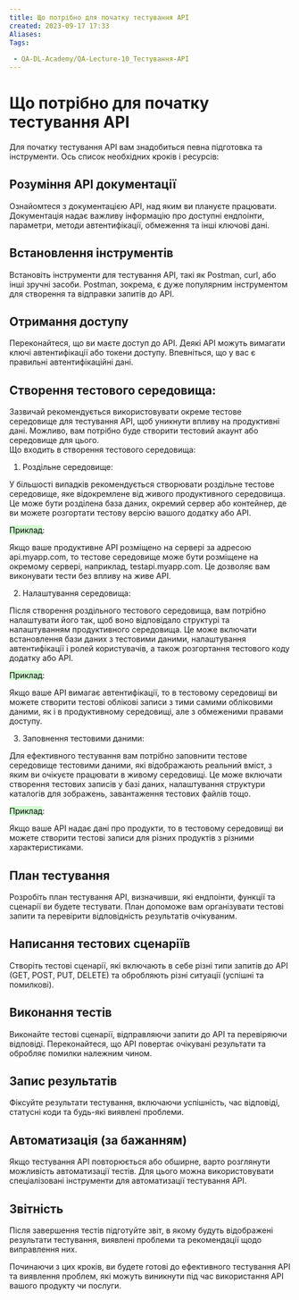 ```yaml
---
title: Що потрібно для початку тестування API
created: 2023-09-17 17:33
Aliases:
Tags: 
 
 - QA-DL-Academy/QA-Lecture-10_Тестування-АPІ
---
```

# Що потрібно для початку тестування API

Для початку тестування API вам знадобиться певна підготовка та інструменти. Ось список необхідних кроків і ресурсів:

## Розуміння API документації

Ознайомтеся з документацією API, над яким ви плануєте працювати. Документація надає важливу інформацію про доступні ендпоінти, параметри, методи автентифікації, обмеження та інші ключові дані.

## Встановлення інструментів

Встановіть інструменти для тестування API, такі як Postman, curl, або інші зручні засоби. Postman, зокрема, є дуже популярним інструментом для створення та відправки запитів до API.

## Отримання доступу

Переконайтеся, що ви маєте доступ до API. Деякі API можуть вимагати ключі автентифікації або токени доступу. Впевніться, що у вас є правильні автентифікаційні дані.

## Створення тестового середовища:

Зазвичай рекомендується використовувати окреме тестове середовище для тестування API, щоб уникнути впливу на продуктивні дані. Можливо, вам потрібно буде створити тестовий акаунт або середовище для цього.  
Що входить в створення тестового середовища:

1. Роздільне середовище:

У більшості випадків рекомендується створювати роздільне тестове середовище, яке відокремлене від живого продуктивного середовища. Це може бути розділена база даних, окремий сервер або контейнер, де ви можете розгортати тестову версію вашого додатку або API.

<mark style="background: #BBFABBA6;">Приклад</mark>:

Якщо ваше продуктивне API розміщено на сервері за адресою api.myapp.com, то тестове середовище може бути розміщене на окремому сервері, наприклад, testapi.myapp.com. Це дозволяє вам виконувати тести без впливу на живе API.

2. Налаштування середовища:

Після створення роздільного тестового середовища, вам потрібно налаштувати його так, щоб воно відповідало структурі та налаштуванням продуктивного середовища. Це може включати встановлення бази даних з тестовими даними, налаштування автентифікації і ролей користувачів, а також розгортання тестового коду додатку або API.

<mark style="background: #BBFABBA6;">Приклад</mark>:

Якщо ваше API вимагає автентифікації, то в тестовому середовищі ви можете створити тестові облікові записи з тими самими обліковими даними, як і в продуктивному середовищі, але з обмеженими правами доступу.

3. Заповнення тестовими даними:

Для ефективного тестування вам потрібно заповнити тестове середовище тестовими даними, які відображають реальний вміст, з яким ви очікуєте працювати в живому середовищі. Це може включати створення тестових записів у базі даних, налаштування структури каталогів для зображень, завантаження тестових файлів тощо.

<mark style="background: #BBFABBA6;">Приклад</mark>:

Якщо ваше API надає дані про продукти, то в тестовому середовищі ви можете створити тестові записи для різних продуктів з різними характеристиками.

## План тестування

Розробіть план тестування API, визначивши, які ендпоінти, функції та сценарії ви будете тестувати. План допоможе вам організувати тестові запити та перевірити відповідність результатів очікуваним.

## Написання тестових сценаріїв

Створіть тестові сценарії, які включають в себе різні типи запитів до API (GET, POST, PUT, DELETE) та обробляють різні ситуації (успішні та помилкові).

## Виконання тестів

Виконайте тестові сценарії, відправляючи запити до API та перевіряючи відповіді. Переконайтеся, що API повертає очікувані результати та обробляє помилки належним чином.

## Запис результатів

Фіксуйте результати тестування, включаючи успішність, час відповіді, статусні коди та будь-які виявлені проблеми.

## Автоматизація (за бажанням)

Якщо тестування API повторюється або обширне, варто розглянути можливість автоматизації тестів. Для цього можна використовувати спеціалізовані інструменти для автоматизації тестування API.

## Звітність

Після завершення тестів підготуйте звіт, в якому будуть відображені результати тестування, виявлені проблеми та рекомендації щодо виправлення них.

Починаючи з цих кроків, ви будете готові до ефективного тестування API та виявлення проблем, які можуть виникнути під час використання API вашого продукту чи послуги.